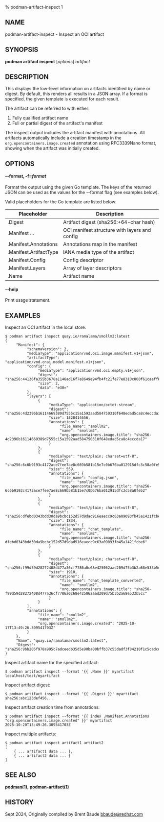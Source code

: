% podman-artifact-inspect 1

## NAME
podman\-artifact\-inspect - Inspect an OCI artifact

## SYNOPSIS
**podman artifact inspect** [*options*] *artifact*

## DESCRIPTION

This displays the low-level information on artifacts identified by name or digest. By default, this renders all results in a JSON array. If a format is specified, the given template is executed for each result.

The artifact can be referred to with either:

1. Fully qualified artifact name
2. Full or partial digest of the artifact's manifest

The inspect output includes the artifact manifest with annotations. All artifacts
automatically include a creation timestamp in the `org.opencontainers.image.created`
annotation using RFC3339Nano format, showing when the artifact was initially created.

## OPTIONS

#### **--format**, **-f**=*format*

Format the output using the given Go template.
The keys of the returned JSON can be used as the values for the --format flag (see examples below).

Valid placeholders for the Go template are listed below:

| **Placeholder**      | **Description**                                    |
| -------------------- | -------------------------------------------------- |
| .Digest              | Artifact digest (sha256:+64-char hash)             |
| .Manifest ...        | OCI manifest structure with layers and config      |
| .Manifest.Annotations | Annotations map in the manifest                   |
| .Manifest.ArtifactType | IANA media type of the artifact                  |
| .Manifest.Config     | Config descriptor                                  |
| .Manifest.Layers     | Array of layer descriptors                         |
| .Name                | Artifact name                                      |

#### **--help**

Print usage statement.

## EXAMPLES

Inspect an OCI artifact in the local store.
```
$ podman artifact inspect quay.io/ramalama/smollm2:latest
{
     "Manifest": {
          "schemaVersion": 2,
          "mediaType": "application/vnd.oci.image.manifest.v1+json",
          "artifactType": "application/vnd.cnai.model.manifest.v1+json",
          "config": {
               "mediaType": "application/vnd.oci.empty.v1+json",
               "digest": "sha256:44136fa355b3678a1146ad16f7e8649e94fb4fc21fe77e8310c060f61caaff8a",
               "size": 2,
               "data": "e30="
          },
          "layers": [
               {
                    "mediaType": "application/octet-stream",
                    "digest": "sha256:4d2396b16114669389d7555c15a1592aad584750310f648edad5ca8c4eccda17",
                    "size": 1820414656,
                    "annotations": {
                         "file_name": "smollm2",
                         "name": "smollm2",
                         "org.opencontainers.image.title": "sha256-4d2396b16114669389d7555c15a1592aad584750310f648edad5ca8c4eccda17"
                    }
               },
               {
                    "mediaType": "text/plain; charset=utf-8",
                    "digest": "sha256:6c6b9193c4172ace7fee7ae8c669b581b15e7c0b676ba012915dfc3c58a0fe52",
                    "size": 559,
                    "annotations": {
                         "file_name": "config.json",
                         "name": "smollm2",
                         "org.opencontainers.image.title": "sha256-6c6b9193c4172ace7fee7ae8c669b581b15e7c0b676ba012915dfc3c58a0fe52"
                    }
               },
               {
                    "mediaType": "text/plain; charset=utf-8",
                    "digest": "sha256:dfebd0343bdd30da9bcbc152d57d9dad916eaecc9c63a09093fb45a1421fcbe6",
                    "size": 1834,
                    "annotations": {
                         "file_name": "chat_template",
                         "name": "smollm2",
                         "org.opencontainers.image.title": "sha256-dfebd0343bdd30da9bcbc152d57d9dad916eaecc9c63a09093fb45a1421fcbe6"
                    }
               },
               {
                    "mediaType": "text/plain; charset=utf-8",
                    "digest": "sha256:f99d59d28272408d477a36cf7786a0c68e425062aad209d75b3b2a68e533b5cc",
                    "size": 1910,
                    "annotations": {
                         "file_name": "chat_template_converted",
                         "name": "smollm2",
                         "org.opencontainers.image.title": "sha256-f99d59d28272408d477a36cf7786a0c68e425062aad209d75b3b2a68e533b5cc"
                    }
               }
          ],
          "annotations": {
               "file_name": "smollm2",
               "name": "smollm2",
               "org.opencontainers.image.created": "2025-10-17T13:49:26.309541703Z"
          }
     },
     "Name": "quay.io/ramalama/smollm2:latest",
     "Digest": "sha256:9bb205f978a995c7adceedb35d5e90ba00bffb37c55dadf3f84210f1c5cadcd6"
}
```

Inspect artifact name for the specified artifact:
```
$ podman artifact inspect --format '{{ .Name }}' myartifact
localhost/test/myartifact
```

Inspect artifact digest:
```
$ podman artifact inspect --format '{{ .Digest }}' myartifact
sha256:abc123def456...
```

Inspect artifact creation time from annotations:
```
$ podman artifact inspect --format '{{ index .Manifest.Annotations "org.opencontainers.image.created" }}' myartifact
2025-10-20T13:49:26.309541703Z
```

Inspect multiple artifacts:
```
$ podman artifact inspect artifact1 artifact2
[
    { ... artifact1 data ... },
    { ... artifact2 data ... }
]
```

## SEE ALSO
**[podman(1)](podman.1.md)**, **[podman-artifact(1)](podman-artifact.1.md)**

## HISTORY
Sept 2024, Originally compiled by Brent Baude <bbaude@redhat.com>
